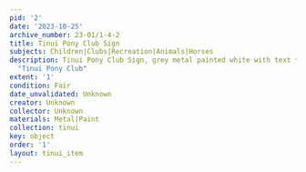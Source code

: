 ```yaml
---
pid: '2'
date: '2023-10-25'
archive_number: 23-01/1-4-2
title: Tinui Pony Club Sign
subjects: Children|Clubs|Recreation|Animals|Horses
description: Tinui Pony Club Sign, grey metal painted white with text that reads.
  "Tinui Pony Club"
extent: '1'
condition: Fair
date_unvalidated: Unknown
creator: Unknown
collector: Unknown
materials: Metal|Paint
collection: tinui
key: object
order: '1'
layout: tinui_item
---
```

